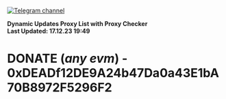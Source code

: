 [![Telegram channel](https://img.shields.io/endpoint?url=https://runkit.io/damiankrawczyk/telegram-badge/branches/master?url=https://t.me/n4z4v0d)](https://t.me/n4z4v0d) 

**Dynamic Updates Proxy List with Proxy Checker**  
**Last Updated: 17.12.23 19:49**

# DONATE (_any evm_) - 0xDEADf12DE9A24b47Da0a43E1bA70B8972F5296F2
